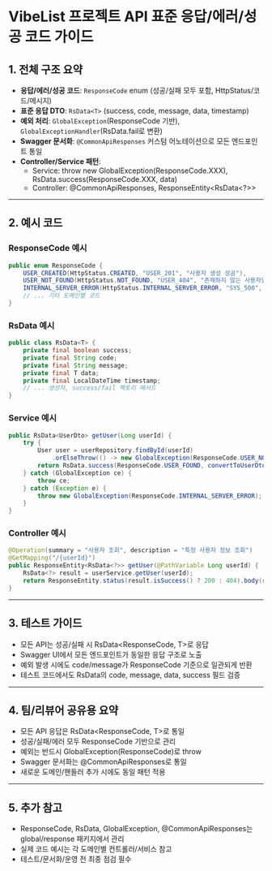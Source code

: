 # VibeList 프로젝트 API 표준 응답/에러/성공 코드 가이드

## 1. 전체 구조 요약

- **응답/에러/성공 코드**: `ResponseCode` enum (성공/실패 모두 포함, HttpStatus/코드/메시지)
- **표준 응답 DTO**: `RsData<T>` (success, code, message, data, timestamp)
- **예외 처리**: `GlobalException`(ResponseCode 기반), `GlobalExceptionHandler`(RsData.fail로 변환)
- **Swagger 문서화**: `@CommonApiResponses` 커스텀 어노테이션으로 모든 엔드포인트 통일
- **Controller/Service 패턴**:  
  - Service: throw new GlobalException(ResponseCode.XXX), RsData.success(ResponseCode.XXX, data)
  - Controller: @CommonApiResponses, ResponseEntity<RsData<?>>

---

## 2. 예시 코드

### ResponseCode 예시
```java
public enum ResponseCode {
    USER_CREATED(HttpStatus.CREATED, "USER_201", "사용자 생성 성공"),
    USER_NOT_FOUND(HttpStatus.NOT_FOUND, "USER_404", "존재하지 않는 사용자입니다."),
    INTERNAL_SERVER_ERROR(HttpStatus.INTERNAL_SERVER_ERROR, "SYS_500", "서버 내부 오류입니다."),
    // ... 기타 도메인별 코드
}
```

### RsData 예시
```java
public class RsData<T> {
    private final boolean success;
    private final String code;
    private final String message;
    private final T data;
    private final LocalDateTime timestamp;
    // ... 생성자, success/fail 팩토리 메서드
}
```

### Service 예시
```java
public RsData<UserDto> getUser(Long userId) {
    try {
        User user = userRepository.findById(userId)
            .orElseThrow(() -> new GlobalException(ResponseCode.USER_NOT_FOUND));
        return RsData.success(ResponseCode.USER_FOUND, convertToUserDto(user));
    } catch (GlobalException ce) {
        throw ce;
    } catch (Exception e) {
        throw new GlobalException(ResponseCode.INTERNAL_SERVER_ERROR);
    }
}
```

### Controller 예시
```java
@Operation(summary = "사용자 조회", description = "특정 사용자 정보 조회")
@GetMapping("/{userId}")
public ResponseEntity<RsData<?>> getUser(@PathVariable Long userId) {
    RsData<?> result = userService.getUser(userId);
    return ResponseEntity.status(result.isSuccess() ? 200 : 404).body(result);
}
```

---

## 3. 테스트 가이드

- 모든 API는 성공/실패 시 RsData<ResponseCode, T>로 응답
- Swagger UI에서 모든 엔드포인트가 동일한 응답 구조로 노출
- 예외 발생 시에도 code/message가 ResponseCode 기준으로 일관되게 반환
- 테스트 코드에서도 RsData의 code, message, data, success 필드 검증

---

## 4. 팀/리뷰어 공유용 요약

- 모든 API 응답은 RsData<ResponseCode, T>로 통일
- 성공/실패/에러 모두 ResponseCode 기반으로 관리
- 예외는 반드시 GlobalException(ResponseCode)로 throw
- Swagger 문서화는 @CommonApiResponses로 통일
- 새로운 도메인/핸들러 추가 시에도 동일 패턴 적용

---

## 5. 추가 참고

- ResponseCode, RsData, GlobalException, @CommonApiResponses는 global/response 패키지에서 관리
- 실제 코드 예시는 각 도메인별 컨트롤러/서비스 참고
- 테스트/문서화/운영 전 최종 점검 필수 